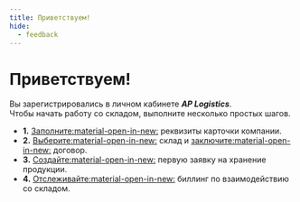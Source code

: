 ```yaml
---
title: Приветствуем!
hide:
  - feedback
---
```

<head>
<!-- Google tag (gtag.js) -->
<script async src="https://www.googletagmanager.com/gtag/js?id=G-FYVP33C6EY"></script>
<script>
  window.dataLayer = window.dataLayer || [];
  function gtag(){dataLayer.push(arguments);}
  gtag('js', new Date());

  gtag('config', 'G-FYVP33C6EY');
</script>

# Приветствуем!

Вы зарегистрировались в личном кабинете <em><b>AP Logistics</b></em>.  
Чтобы начать работу со cкладом, выполните несколько простых шагов.

<div class="grid cards" markdown>

- __1.__ [Заполните:material-open-in-new:](start.md/#__tabbed_1_1) реквизиты карточки компании.
- __2.__ [Выберите:material-open-in-new:](start.md/#__tabbed_1_2) склад и [заключите:material-open-in-new:](start.md/#__tabbed_1_3) договор.
- __3.__ [Создайте:material-open-in-new:](warehouse-request.md) первую заявку на хранение продукции.
- __4.__ [Отслеживайте:material-open-in-new:](start.md/#__tabbed_1_4) биллинг по взаимодействию со складом.

</div>
